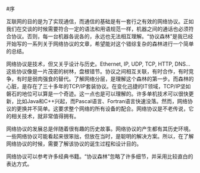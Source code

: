 #序

互联网的目的是为了实现通信，而通信的基础是有一套行之有效的网络协议。正如我们在交谈的时候需要符合一定的语法和用语规范一样，机器之间的通话也必须符合协议。否则，每一台机器各说各的，永远也无法相互理解。“协议森林”是我已经开始写的一系列关于网络协议的文章，希望能对这个错综复杂的森林进行一个简单的总结。

网络协议是技术，但又关乎设计与历史。Ethernet, IP, UDP, TCP, HTTP, DNS...
这些协议像是一片茂密的树林，盘根错节。协议之间相互关联，有时合作，有时竞争，有时是弱肉强食的替代。了解网络分层，是理解这个森林的第一步。而森林的心脏，是存在了三十多年的TCP/IP套装协议。在变化迅捷的IT领域，TCP/IP坚如磐石的地位可以算是一个奇迹。这一点也是可以理解的。许多单机技术可以很快更新，比如Java和C++兴起，而Pascal语言、Fortran语言快速没落。然而，网络协议的更换并不简单。这要求整个网络的所有设备的配合。网络协议是不老传说，它的相关技术，就非常值得拥有。

网络协议的发展总是伴随着很有趣的历史故事。网络协议的产生都有其历史环境。一些网络协议可能看起来很笨拙，但放在当时，是聪明的解决方案。所以，在了解网络协议的时候，需要了解该协议的诞生过程和设计目的。

网络协议可以参考许多经典书籍。“协议森林”忽略了许多细节，并采用比较直白的表达方式。
